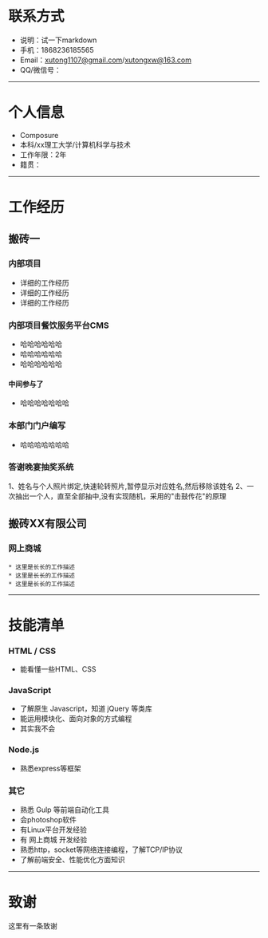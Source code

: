# 联系方式
- 说明：试一下markdown
- 手机：1868236185565
- Email：xutong1107@gmail.com/xutongxw@163.com
- QQ/微信号：

---

# 个人信息

 -  Composure
 - 本科/xx理工大学/计算机科学与技术
 - 工作年限：2年
 - 籍贯：


---

# 工作经历

##  搬砖一

### 内部项目
* 详细的工作经历
* 详细的工作经历
* 详细的工作经历


### 内部项目餐饮服务平台CMS
* 哈哈哈哈哈哈
* 哈哈哈哈哈哈
* 哈哈哈哈哈哈


#### 中间参与了
* 哈哈哈哈哈哈哈



### 本部门门户编写
* 哈哈哈哈哈哈哈

### 答谢晚宴抽奖系统
1、姓名与个人照片绑定,快速轮转照片,暂停显示对应姓名,然后移除该姓名
2、一次抽出一个人，直至全部抽中,没有实现随机，采用的"击鼓传花"的原理
 
## 搬砖XX有限公司 

### 网上商城 
    * 这里是长长的工作描述
    * 这里是长长的工作描述
    * 这里是长长的工作描述

---


# 技能清单
### HTML / CSS
- 能看懂一些HTML、CSS
### JavaScript
- 了解原生 Javascript，知道 jQuery 等类库
- 能运用模块化、面向对象的方式编程 
- 其实我不会

### Node.js
- 熟悉express等框架

### 其它
- 熟悉 Gulp 等前端自动化工具
- 会photoshop软件
- 有Linux平台开发经验
- 有 网上商城 开发经验
- 熟悉http，socket等网络连接编程，了解TCP/IP协议
- 了解前端安全、性能优化方面知识

---
# 致谢
这里有一条致谢
